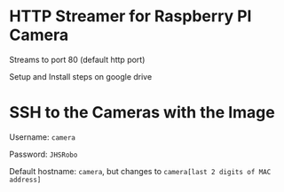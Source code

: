 # HTTP Streamer for Raspberry PI Camera
Streams to port 80 (default http port)

Setup and Install steps on google drive

# SSH to the Cameras with the Image
Username: `camera`

Password: `JHSRobo`

Default hostname: `camera`, but changes to `camera[last 2 digits of MAC address]`

